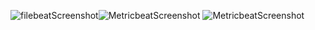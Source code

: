 ![filebeatScreenshot ](https://user-images.githubusercontent.com/85577662/133664313-5b1aeb0f-b8ee-4c58-8528-4b44a569fc1f.png)![MetricbeatScreenshot ](https://user-images.githubusercontent.com/85577662/133664693-61327471-66ae-4682-a7c6-eb0e16ea3820.png)
![MetricbeatScreenshot ](https://user-images.githubusercontent.com/85577662/133664700-4c087f3e-7a8a-41ce-9f75-7df4761f76e0.png)
